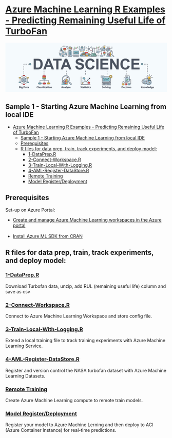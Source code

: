 # [Azure Machine Learning R Examples - Predicting Remaining Useful Life of TurboFan](/README.md)

![](/media/ac3d10d90b9df74255594d931691e127.png)

## Sample 1 - Starting Azure Machine Learning from local IDE 

- [Azure Machine Learning R Examples - Predicting Remaining Useful Life of TurboFan](#azure-machine-learning-r-examples---predicting-remaining-useful-life-of-turbofan)
  - [Sample 1 - Starting Azure Machine Learning from local IDE](#sample-1---starting-azure-machine-learning-from-local-ide)
  - [Prerequisites](#prerequisites)
  - [R files for data prep, train, track experiments, and deploy model:](#r-files-for-data-prep-train-track-experiments-and-deploy-model)
    - [1-DataPrep.R](#1-dataprepr)
    - [2-Connect-Workspace.R](#2-connect-workspacer)
    - [3-Train-Local-With-Logging.R](#3-train-local-with-loggingr)
    - [4-AML-Register-DataStore.R](#4-aml-register-datastorer)
    - [Remote Training](#remote-training)
    - [Model Register/Deployment](#model-registerdeployment)

## Prerequisites
Set-up on Azure Portal:
<br/>
 - [Create and manage Azure Machine Learning workspaces in the Azure portal](https://docs.microsoft.com/en-us/azure/machine-learning/service/how-to-manage-workspace)
<br/><br/>
- [Install Azure ML SDK from CRAN](https://github.com/Azure/azureml-sdk-for-r#installation)


## R files for data prep, train, track experiments, and deploy model:

### [1-DataPrep.R](/Example1/Scripts/1-DataPrep.R)
Download Turbofan data, unzip, add RUL (remaining useful life) column and save as csv

### [2-Connect-Workspace.R](/Example1/Scripts/2-Connect-Workspace.R)
Connect to Azure Machine Learning Workspace and store config file.

### [3-Train-Local-With-Logging.R](/Example1/Scripts/3-Train-Local-With-Logging.R)
Extend a local training file to track training experiments with Azure Machine Learning Service.

### [4-AML-Register-DataStore.R](/Example1/Scripts/4-AML-Register-DataStore.R)
Register and version control the NASA turbofan dataset with Azure Machine Learning Datasets.

### [Remote Training](/Example1/Scripts/train-remote/)
Create Azure Machine Learning compute to remote train models.

### [Model Register/Deployment](/Example1/Scripts/deploy-to-aci/)
Register your model to Azure Machine Lerning and then deploy to ACI (Azure Container Instance) for real-time predictions.

